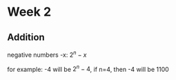 # Week 2

## Addition

negative numbers -x: $2^n-x$

for example: -4 will be $2^n-4$, if n=4, then -4 will be 1100
